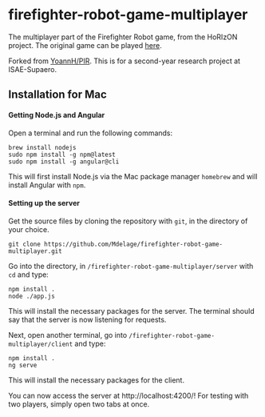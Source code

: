 # firefighter-robot-game-multiplayer
The multiplayer part of the Firefighter Robot game, from the HoRIzON project. The original game can be played [here](http://robot-isae.isae.fr).

Forked from [YoannH/PIR](https://github.com/YoannH/PIR). This is for a second-year research project at ISAE-Supaero. 

## Installation for Mac

#### Getting Node.js and Angular

Open a terminal and run the following commands:
```
brew install nodejs
sudo npm install -g npm@latest
sudo npm install -g angular@cli
```
This will first install Node.js via the Mac package manager `homebrew` and will install Angular with `npm`.

#### Setting up the server

Get the source files by cloning the repository with `git`, in the directory of your choice.
```
git clone https://github.com/Mdelage/firefighter-robot-game-multiplayer.git
```
Go into the directory, in `/firefighter-robot-game-multiplayer/server` with `cd` and type:
```
npm install .
node ./app.js
```
This will install the necessary packages for the server. The terminal should say that the server is now listening for requests.

Next, open another terminal, go into `/firefighter-robot-game-multiplayer/client` and type:
```
npm install .
ng serve
```
This will install the necessary packages for the client.

You can now access the server at http://localhost:4200/! For testing with two players, simply open two tabs at once.
